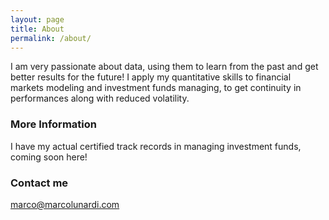 ```yaml
---
layout: page
title: About
permalink: /about/
---
```


I am very passionate about data, using them to learn from the past and get better results for the future!
I apply my quantitative skills to financial markets modeling and investment funds managing, to get continuity in performances along with reduced volatility.

### More Information

I have my actual certified track records in managing investment funds, coming soon here!

### Contact me

[marco@marcolunardi.com](mailto:marco@marcolunardi.com)
